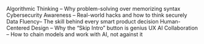 Algorithmic Thinking – Why problem-solving over memorizing syntax
Cybersecurity Awareness – Real-world hacks and how to think securely
Data Fluency– The skill behind every smart product decision
Human-Centered Design – Why the “Skip Intro” button is genius
UX AI Collaboration – How to chain models and work with AI, not against it